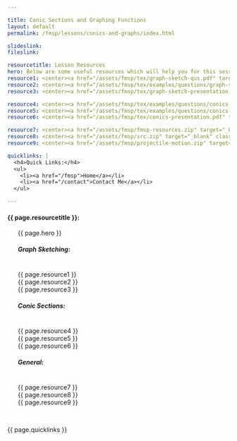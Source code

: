 ```yaml
---

title: Conic Sections and Graphing Functions
layout: default
permalink: /fmsp/lessons/conics-and-graphs/index.html

slideslink:
fileslink:

resourcetitle: Lesson Resources
hero: Below are some useful resources which will help you for this session.<br/>
resource1: <center><a href="/assets/fmsp/tex/graph-sketch-qus.pdf" target="_blank" class="btn btn-ghost">Practice Questions</a></center><br/><center><a href="/assets/fmsp/tex/graph-sketch-sols.pdf" target="_blank" class="btn btn-ghost">Practice Solutions</a></center>
resource2: <center><a href="/assets/fmsp/tex/examples/questions/graph-sketch-extra.pdf" target="_blank" class="btn btn-ghost">Exam Questions</a></center>
resource3: <center><a href="/assets/fmsp/tex/graph-sketch-presentation.pdf" target="_blank" class="btn btn-ghost">Presentation</a></center>

resource4: <center><a href="/assets/fmsp/tex/examples/questions/conics-questions.pdf" target="_blank" class="btn btn-ghost">Practice Questions</a></center>
resource5: <center><a href="/assets/fmsp/tex/examples/questions/conics-extra.pdf" target="_blank" class="btn btn-ghost">Exam Questions</a></center>
resource6: <center><a href="/assets/fmsp/tex/conics-presentation.pdf" target="_blank" class="btn btn-ghost">Presentation</a></center>

resource7: <center><a href="/assets/fmsp/fmsp-resources.zip" target="_blank" class="btn btn-ghost">FMSP Resources (from previous years)</a></center>
resource8: <center><a href="/assets/fmsp/src.zip" target="_blank" class="btn btn-ghost">Python Files for Graphs</a></center>
resource9: <center><a href="/assets/fmsp/projectile-motion.zip" target="_blank" class="btn btn-ghost">Projectile Motion MATLAB Files</a></center>

quicklinks: |
  <h4>Quick Links:</h4>
  <ul>
    <li><a href="/fmsp">Home</a></li>
    <li><a href="/contact">Contact Me</a></li>
  </ul>

---
```


<h4>{{ page.resourcetitle }}:</h4>
<ul style="list-style-type:disc;">
  {{ page.hero }}
  <br/>
  <h5>Graph Sketching:</h5>
  <br/>
  {{ page.resource1 }}
  <br/>
  {{ page.resource2 }}
  <br/>
  {{ page.resource3 }}
  <br/>
  <h5>Conic Sections:</h5>
  <br/>
  {{ page.resource4 }}
  <br/>
  {{ page.resource5 }}
  <br/>
  {{ page.resource6 }}
  <br/>
  <h5>General:</h5>
  <br/>
  {{ page.resource7 }}
  <br/>
  {{ page.resource8 }}
  <br/>
  {{ page.resource9 }}
</ul>
<br/>

{{ page.quicklinks }}

<br/>
